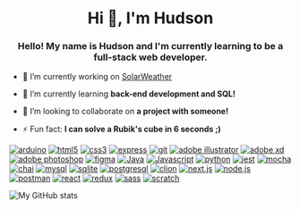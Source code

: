 <h1 align="center">Hi 👋, I'm Hudson</h1>
<h3 align="center">Hello! My name is Hudson and I'm currently learning to be a full-stack web developer.</h3>

- 🔭 I’m currently working on [SolarWeather](<https://solarweather.netlify.app/>)

- 🌱 I’m currently learning **back-end development and SQL!**

- 👯 I’m looking to collaborate on **a project with someone!**

- ⚡ Fun fact: **I can solve a Rubik's cube in 6 seconds ;)**

<a href='' target="_blank"><img alt='arduino' src='<https://img.shields.io/badge/Arduino-100000?style=for-the-badge&logo=arduino&logoColor=FFFFFF&labelColor=000000&color=00CA72>'/></a>
<a href='' target="_blank"><img alt='html5' src='<https://img.shields.io/badge/HTML_5-100000?style=for-the-badge&logo=html5&logoColor=FFFFFF&labelColor=000000&color=FF6200>'/></a>
<a href='' target="_blank"><img alt='css3' src='<https://img.shields.io/badge/CSS_3-100000?style=for-the-badge&logo=css3&logoColor=FFFFFF&labelColor=000000&color=2200FF>'/></a>
<a href='' target="_blank"><img alt='express' src='<https://img.shields.io/badge/Express.js-100000?style=for-the-badge&logo=express&logoColor=FFFFFF&labelColor=000000&color=6C6C6C>'/></a>
<a href='' target="_blank"><img alt='git' src='<https://img.shields.io/badge/Git-100000?style=for-the-badge&logo=git&logoColor=FFFFFF&labelColor=000000&color=FF6F00>'/></a>
<a href='' target="_blank"><img alt='adobe illustrator' src='<https://img.shields.io/badge/Illustrator-100000?style=for-the-badge&logo=adobe> illustrator&logoColor=FFFFFF&labelColor=000000&color=FF9202'/></a>
<a href='' target="_blank"><img alt='adobe xd' src='<https://img.shields.io/badge/adobe_xd-100000?style=for-the-badge&logo=adobe> xd&logoColor=white&labelColor=black&color=FF00C3'/></a>
<a href='' target="_blank"><img alt='adobe photoshop' src='<https://img.shields.io/badge/photoshop-100000?style=for-the-badge&logo=adobe> photoshop&logoColor=FFFFFF&labelColor=000000&color=48A1FF'/></a>
<a href='' target="_blank"><img alt='figma' src='<https://img.shields.io/badge/figma-100000?style=for-the-badge&logo=figma&logoColor=FFFFFF&labelColor=000000&color=BF00FF>'/></a>
<a href='' target="_blank"><img alt='Java' src='<https://img.shields.io/badge/Java-100000?style=for-the-badge&logo=Java&logoColor=white&labelColor=black&color=080099>'/></a>
<a href='' target="_blank"><img alt='Javascript' src='<https://img.shields.io/badge/JavaScript-100000?style=for-the-badge&logo=Javascript&logoColor=white&labelColor=black&color=FFD000>'/></a>
<a href='' target="_blank"><img alt='python' src='<https://img.shields.io/badge/python-100000?style=for-the-badge&logo=python&logoColor=white&labelColor=black&color=FFB300>'/></a>
<a href='' target="_blank"><img alt='jest' src='<https://img.shields.io/badge/jest-100000?style=for-the-badge&logo=jest&logoColor=white&labelColor=black&color=6F0000>'/></a>
<a href='' target="_blank"><img alt='mocha' src='<https://img.shields.io/badge/Mocha-100000?style=for-the-badge&logo=mocha&logoColor=white&labelColor=black&color=AD4000>'/></a>
<a href='' target="_blank"><img alt='chai' src='<https://img.shields.io/badge/chai-100000?style=for-the-badge&logo=chai&logoColor=white&labelColor=black&color=D78400>'/></a>
<a href='' target="_blank"><img alt='mysql' src='<https://img.shields.io/badge/mysql-100000?style=for-the-badge&logo=mysql&logoColor=white&labelColor=black&color=005BB6>'/></a>
<a href='' target="_blank"><img alt='sqlite' src='<https://img.shields.io/badge/sqlite-100000?style=for-the-badge&logo=sqlite&logoColor=white&labelColor=black&color=0073FF>'/></a>
<a href='' target="_blank"><img alt='postgresql' src='<https://img.shields.io/badge/postgresql-100000?style=for-the-badge&logo=postgresql&logoColor=white&labelColor=black&color=0080FF>'/></a>
<a href='' target="_blank"><img alt='clion' src='<https://img.shields.io/badge/CLI-100000?style=for-the-badge&logo=clion&logoColor=white&labelColor=black&color=000000>'/></a>
<a href='' target="_blank"><img alt='next.js' src='<https://img.shields.io/badge/next.js-100000?style=for-the-badge&logo=next.js&logoColor=white&labelColor=black&color=007926>'/></a>
<a href='' target="_blank"><img alt='node.js' src='<https://img.shields.io/badge/node.js-100000?style=for-the-badge&logo=node.js&logoColor=white&labelColor=black&color=00DD45>'/></a>
<a href='' target="_blank"><img alt='postman' src='<https://img.shields.io/badge/postman-100000?style=for-the-badge&logo=postman&logoColor=white&labelColor=black&color=FF8000>'/></a>
<a href='' target="_blank"><img alt='react' src='<https://img.shields.io/badge/react-100000?style=for-the-badge&logo=react&logoColor=white&labelColor=black&color=00EAFF>'/></a>
<a href='' target="_blank"><img alt='redux' src='<https://img.shields.io/badge/redux-100000?style=for-the-badge&logo=redux&logoColor=white&labelColor=black&color=B300FF>'/></a>
<a href='' target="_blank"><img alt='sass' src='<https://img.shields.io/badge/sass-100000?style=for-the-badge&logo=sass&logoColor=white&labelColor=black&color=FF00BB>'/></a>
<a href='' target="_blank"><img alt='scratch' src='<https://img.shields.io/badge/scratch-100000?style=for-the-badge&logo=scratch&logoColor=white&labelColor=black&color=FF9500>'/></a>

![My GitHub stats](<https://github-readme-stats.vercel.app/api?username=hmcg23&theme=dark&show_icons=true>)
